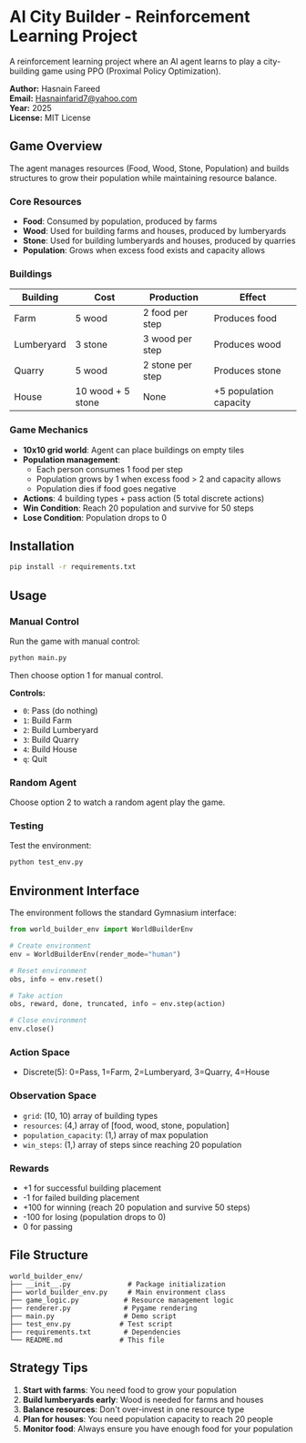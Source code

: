 # AI City Builder - Reinforcement Learning Project

A reinforcement learning project where an AI agent learns to play a city-building game using PPO (Proximal Policy Optimization).

**Author:** Hasnain Fareed  
**Email:** Hasnainfarid7@yahoo.com  
**Year:** 2025  
**License:** MIT License

## Game Overview

The agent manages resources (Food, Wood, Stone, Population) and builds structures to grow their population while maintaining resource balance.

### Core Resources
- **Food**: Consumed by population, produced by farms
- **Wood**: Used for building farms and houses, produced by lumberyards
- **Stone**: Used for building lumberyards and houses, produced by quarries
- **Population**: Grows when excess food exists and capacity allows

### Buildings

| Building | Cost | Production | Effect |
|----------|------|------------|--------|
| Farm | 5 wood | 2 food per step | Produces food |
| Lumberyard | 3 stone | 3 wood per step | Produces wood |
| Quarry | 5 wood | 2 stone per step | Produces stone |
| House | 10 wood + 5 stone | None | +5 population capacity |

### Game Mechanics

- **10x10 grid world**: Agent can place buildings on empty tiles
- **Population management**: 
  - Each person consumes 1 food per step
  - Population grows by 1 when excess food > 2 and capacity allows
  - Population dies if food goes negative
- **Actions**: 4 building types + pass action (5 total discrete actions)
- **Win Condition**: Reach 20 population and survive for 50 steps
- **Lose Condition**: Population drops to 0

## Installation

```bash
pip install -r requirements.txt
```

## Usage

### Manual Control
Run the game with manual control:

```bash
python main.py
```

Then choose option 1 for manual control.

**Controls:**
- `0`: Pass (do nothing)
- `1`: Build Farm
- `2`: Build Lumberyard
- `3`: Build Quarry
- `4`: Build House
- `q`: Quit

### Random Agent
Choose option 2 to watch a random agent play the game.

### Testing
Test the environment:

```bash
python test_env.py
```

## Environment Interface

The environment follows the standard Gymnasium interface:

```python
from world_builder_env import WorldBuilderEnv

# Create environment
env = WorldBuilderEnv(render_mode="human")

# Reset environment
obs, info = env.reset()

# Take action
obs, reward, done, truncated, info = env.step(action)

# Close environment
env.close()
```

### Action Space
- Discrete(5): 0=Pass, 1=Farm, 2=Lumberyard, 3=Quarry, 4=House

### Observation Space
- `grid`: (10, 10) array of building types
- `resources`: (4,) array of [food, wood, stone, population]
- `population_capacity`: (1,) array of max population
- `win_steps`: (1,) array of steps since reaching 20 population

### Rewards
- +1 for successful building placement
- -1 for failed building placement
- +100 for winning (reach 20 population and survive 50 steps)
- -100 for losing (population drops to 0)
- 0 for passing

## File Structure

```
world_builder_env/
├── __init__.py              # Package initialization
├── world_builder_env.py     # Main environment class
├── game_logic.py           # Resource management logic
├── renderer.py             # Pygame rendering
├── main.py                 # Demo script
├── test_env.py            # Test script
├── requirements.txt        # Dependencies
└── README.md              # This file
```

## Strategy Tips

1. **Start with farms**: You need food to grow your population
2. **Build lumberyards early**: Wood is needed for farms and houses
3. **Balance resources**: Don't over-invest in one resource type
4. **Plan for houses**: You need population capacity to reach 20 people
5. **Monitor food**: Always ensure you have enough food for your population 